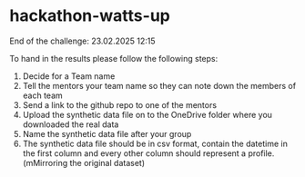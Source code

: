 # hackathon-watts-up

End of the challenge: 23.02.2025 12:15

To hand in the results please follow the following steps:
1) Decide for a Team name
2) Tell the mentors your team name so they can note down the members of each team
3) Send a link to the github repo to one of the mentors
4) Upload the synthetic data file on to the OneDrive folder where you downloaded the real data
5) Name the synthetic data file after your group
6) The synthetic data file should be in csv format, contain the datetime in the first column and every other column should represent a profile. (mMirroring the original dataset)





